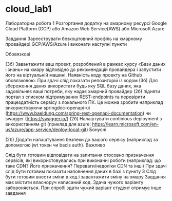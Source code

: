 # cloud_lab1

Лабораторна робота 1
Розгортання додатку на хмарному ресурсі Google Cloud Platform (GCP) або Amazon Web Service(AWS) або Microsoft Azure

Завдання
Зареєструвати безкоштовний профіль на хмарному провайдері GCP/AWS/Azure і виконати наступні пункти

Обовязкові

(3б) Завантажити ваш проект, розроблений в рамках курсу «Бази даних і знань» на хмару відповідно до рекомендацій провайдера і запустити його на віртуальній машині. Наявність коду проекту на Github обовязковою. При здачі слід показати репозиторій із кодом
(3б) Для збереження даних використати будь яку SQL базу даних, яка задовільняє ваші потреби, яку надає хмарний провайдер
(2б) підняти портал з списком підтримуваних REST-endpoints та перевірити працездатність сервісу з локального ПК. Це можна зробити наприклад використовуючи springdoc-openapi-ui (https://www.baeldung.com/spring-rest-openapi-documentation) чи swagger (https://swagger.io/)
(2б) Налаштувати continious deployment з використанням git (приклад для azure: https://learn.microsoft.com/en-us/azure/app-service/deploy-local-git)
Бонусні

(2б) Додати налаштування безпеки до вашого сервісу (наприклад за допомогою jwt токен чи bacis auth).
Важливо

Слід бути готовим відповідати на запитання стосовно призначення сервісів, які використовувались при виконанні роботи (наприклад: що таке CDN? Його призначення? Переваги/недоліки CDN та інші)
При здачі слід бути готовим показати наповнення даних в базі з пункту 3
Слід бути готовим внести зміни в код і завантажити зміну на хмару
Завдання має містити власноруч написаний код. Здача чужого варіанту забороняється. При спробі здати чужий варіант студент отримує інше завдання
